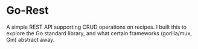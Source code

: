 # Go-Rest

A simple REST API supporting CRUD operations on recipes. I built this to explore the Go standard library, and what certain frameworks (gorilla/mux, Gin) abstract away. 
